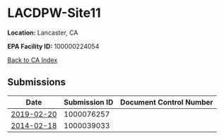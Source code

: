 # LACDPW-Site11

**Location:** Lancaster, CA

**EPA Facility ID:** 100000224054

[Back to CA Index](../../index.md)

## Submissions

| Date | Submission ID | Document Control Number |
|------|--------------|-------------------------|
| [2019-02-20](submissions/1000076257.md) | 1000076257 |  |
| [2014-02-18](submissions/1000039033.md) | 1000039033 |  |
